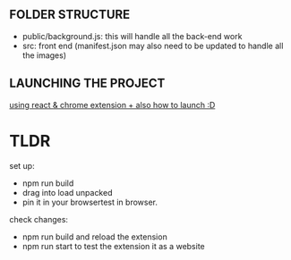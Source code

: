 ## FOLDER STRUCTURE
- public/background.js: this will handle all the back-end work
- src: front end (manifest.json may also need to be updated to handle all the images)

## LAUNCHING THE PROJECT
[using react & chrome extension + also how to launch :D](https://www.linkedin.com/pulse/how-create-chrome-extension-using-reactjs-sonu-kumar-cdqrc/)

# TLDR
set up:
- npm run build
- drag into load unpacked
- pin it in your browsertest in browser.

check changes:
- npm run build and reload the extension 
- npm run start to test the extension it as a website

